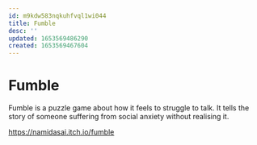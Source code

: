 ```yaml
---
id: m9kdw583nqkuhfvql1wi044
title: Fumble
desc: ''
updated: 1653569486290
created: 1653569467604
---
```


# Fumble

Fumble is a puzzle game about how it feels to struggle to talk. It tells the story of someone suffering from social
anxiety without realising it.

https://namidasai.itch.io/fumble
